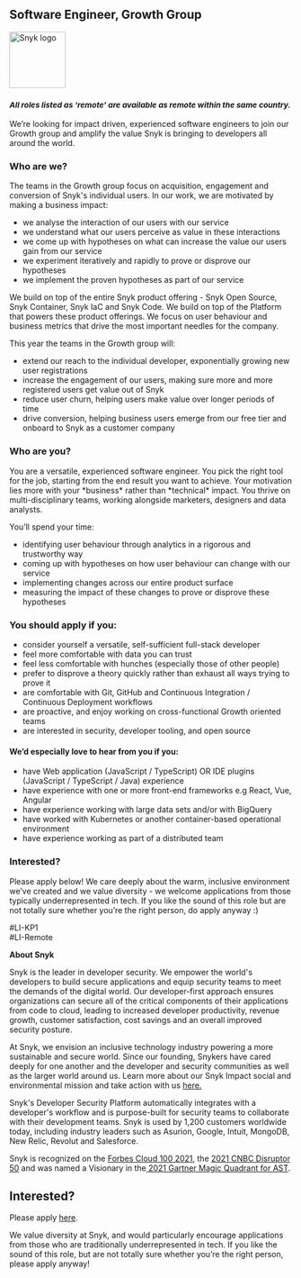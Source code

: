 Software Engineer, Growth Group
---

<img src="https://res.cloudinary.com/snyk/image/upload/v1537345894/press-kit/brand/logo-black.png" width="100" alt="Snyk logo" />

<h3><em><strong><sub>All roles listed as ‘remote’ are available as remote within the same country.</sub></strong></em></h3>
<p><span style="font-weight: 400;">We’re looking for impact driven, experienced software engineers to join our Growth group and amplify the value Snyk is bringing to developers all around the world.</span></p>
<h3><strong>Who are we?</strong></h3>
<p><span style="font-weight: 400;">The teams in the Growth group focus on acquisition, engagement and conversion of Snyk's individual users. In our work, we are motivated by making a business impact:</span></p>
<ul>
<li style="font-weight: 400;"><span style="font-weight: 400;">we analyse the interaction of our users with our service</span></li>
<li style="font-weight: 400;"><span style="font-weight: 400;">we understand what our users perceive as value in these interactions</span></li>
<li style="font-weight: 400;"><span style="font-weight: 400;">we come up with hypotheses on what can increase the value our users gain from our service</span></li>
<li style="font-weight: 400;"><span style="font-weight: 400;">we experiment iteratively and rapidly to prove or disprove our hypotheses</span></li>
<li style="font-weight: 400;"><span style="font-weight: 400;">we implement the proven hypotheses as part of our service</span></li>
</ul>
<p><span style="font-weight: 400;">We build on top of the entire Snyk product offering - Snyk Open Source, Snyk Container, Snyk IaC and Snyk Code. We build on top of the Platform that powers these product offerings. We focus on user behaviour and business metrics that drive the most important needles for the company.</span></p>
<p><span style="font-weight: 400;">This year the teams in the Growth group will:</span></p>
<ul>
<li style="font-weight: 400;"><span style="font-weight: 400;">extend our reach to the individual developer, exponentially growing new user registrations</span></li>
<li style="font-weight: 400;"><span style="font-weight: 400;">increase the engagement of our users, making sure more and more registered users get value out of Snyk</span></li>
<li style="font-weight: 400;"><span style="font-weight: 400;">reduce user churn, helping users make value over longer periods of time</span></li>
<li style="font-weight: 400;"><span style="font-weight: 400;">drive conversion, helping business users emerge from our free tier and onboard to Snyk as a customer company</span></li>
</ul>
<h3><strong>Who are you?</strong></h3>
<p><span style="font-weight: 400;">You are a versatile, experienced software engineer. You pick the right tool for the job, starting from the end result you want to achieve. Your motivation lies more with your *business* rather than *technical* impact. You thrive on multi-disciplinary teams, working alongside marketers, designers and data analysts.</span></p>
<p><span style="font-weight: 400;">You’ll spend your time:</span></p>
<ul>
<li style="font-weight: 400;"><span style="font-weight: 400;">identifying user behaviour through analytics in a rigorous and trustworthy way</span></li>
<li style="font-weight: 400;"><span style="font-weight: 400;">coming up with hypotheses on how user behaviour can change with our service</span></li>
<li style="font-weight: 400;"><span style="font-weight: 400;">implementing changes across our entire product surface</span></li>
<li style="font-weight: 400;"><span style="font-weight: 400;">measuring the impact of these changes to prove or disprove these hypotheses</span></li>
</ul>
<h3><strong>You should apply if you:</strong></h3>
<ul>
<li style="font-weight: 400;"><span style="font-weight: 400;">consider yourself a versatile, self-sufficient full-stack developer</span></li>
<li style="font-weight: 400;"><span style="font-weight: 400;">feel more comfortable with data you can trust</span></li>
<li style="font-weight: 400;"><span style="font-weight: 400;">feel less comfortable with hunches (especially those of other people)</span></li>
<li style="font-weight: 400;"><span style="font-weight: 400;">prefer to disprove a theory quickly rather than exhaust all ways trying to prove it</span></li>
<li style="font-weight: 400;"><span style="font-weight: 400;">are comfortable with Git, GitHub and Continuous Integration / Continuous Deployment workflows</span></li>
<li style="font-weight: 400;"><span style="font-weight: 400;">are proactive, and enjoy working on cross-functional Growth oriented teams</span></li>
<li style="font-weight: 400;"><span style="font-weight: 400;">are interested in security, developer tooling, and open source</span></li>
</ul>
<h4><strong>We’d especially love to hear from you if you:</strong></h4>
<ul>
<li style="font-weight: 400;"><span style="font-weight: 400;">have Web application (JavaScript / TypeScript) OR IDE plugins (JavaScript / TypeScript / Java) experience</span></li>
<li style="font-weight: 400;"><span style="font-weight: 400;">have experience with one or more front-end frameworks e.g React, Vue, Angular</span></li>
<li style="font-weight: 400;"><span style="font-weight: 400;">have experience working with large data sets and/or with BigQuery</span></li>
<li style="font-weight: 400;"><span style="font-weight: 400;">have worked with Kubernetes or another container-based operational environment</span></li>
<li style="font-weight: 400;"><span style="font-weight: 400;">have experience working as part of a distributed team</span></li>
</ul>
<h3><strong>Interested?</strong></h3>
<p><span style="font-weight: 400;">Please apply below! We care deeply about the warm, inclusive environment we’ve created and we value diversity - we welcome applications from those typically underrepresented in tech. If you like the sound of this role but are not totally sure whether you’re the right person, do apply anyway :)</span></p>
<p><span style="font-weight: 400;">#LI-KP1<br>#LI-Remote</span></p><div class="content-conclusion"><p><strong>About Snyk</strong></p>
<p><span style="font-weight: 400;">Snyk is the leader in developer security. We empower the world's developers to build secure applications and equip security teams to meet the demands of the digital world. Our developer-first approach ensures organizations can secure all of the critical components of their applications from code to cloud, leading to increased developer productivity, revenue growth, customer satisfaction, cost savings and an overall improved security posture.&nbsp;</span></p>
<p><span style="font-weight: 400;">At Snyk, we envision an inclusive technology industry powering a more sustainable and secure world.</span> <span style="font-weight: 400;">Since our founding, Snykers have cared deeply for one another and the developer and security communities as well as the larger world around us. Learn more about our Snyk Impact social and environmental mission and take action with us </span><a href="https://snyk.io/about/snyk-impact/"><span style="font-weight: 400;">here.</span></a></p>
<p><span style="font-weight: 400;">Snyk's Developer Security Platform automatically integrates with a developer's workflow and is purpose-built for security teams to collaborate with their development teams. Snyk is used by 1,200 customers worldwide today, including industry leaders such as Asurion, Google, Intuit, MongoDB, New Relic, Revolut and Salesforce.</span></p>
<p><span style="font-weight: 400;">Snyk is recognized on the </span><a href="https://www.forbes.com/cloud100/#6f24b5ba5f94"><span style="font-weight: 400;">Forbes Cloud 100 2021</span></a><span style="font-weight: 400;">, the </span><a href="https://www.cnbc.com/2021/05/25/these-are-the-2021-cnbc-disruptor-50-companies.html"><span style="font-weight: 400;">2021 CNBC Disruptor 50</span></a><span style="font-weight: 400;"> and was named a Visionary in the</span><a href="https://snyk.io/blog/snyk-visionary-2021-gartner-magic-quadrant-for-ast/"><span style="font-weight: 400;"> 2021 Gartner Magic Quadrant for AST</span></a><span style="font-weight: 400;">.</span></p></div>

Interested?
---

Please apply [here](https://boards.greenhouse.io/snyk/jobs/5169886002#app).

We value diversity at Snyk, and would particularly encourage applications from those who are traditionally underrepresented in tech.
If you like the sound of this role, but are not totally sure whether you’re the right person, please apply anyway!
